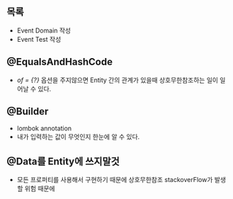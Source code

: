 ## 목록
- Event Domain 작성
- Event Test 작성

## @EqualsAndHashCode
- *of = {?}* 옵션을 주지않으면 Entity 간의 관계가 있을때 상호무한참조하는 일이 일어날 수 있다. 

## @Builder
- lombok annotation
- 내가 입력하는 값이 무엇인지 한눈에 알 수 있다.

## @Data를 Entity에 쓰지말것 
- 모든 프로퍼티를 사용해서 구현하기 때문에 상호무한참조 stackoverFlow가 발생할 위험 때문에